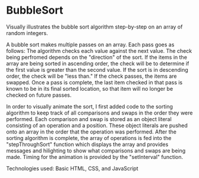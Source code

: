 # BubbleSort
Visually illustrates the bubble sort algorithm step-by-step on an array of random integers.

A bubble sort makes multiple passes on an array. Each pass goes as follows:
The algorithm checks each value against the next value. The check being perfromed depends 
on the "direction" of the sort. If the items in the array are being sorted in ascending order, 
the check will be to determine if the first value is greater than the second value. If the
sort is in descending order, the check will be "less than." If the check passes, the items are
swapped. Once a pass is complete, the last item checked in that pass is known to be in its final 
sorted location, so that item will no longer be checked on future passes.

In order to visually animate the sort, I first added code to the sorting algorithm to keep track 
of all comparisons and swaps in the order they were performed. Each comparison and swap is stored
as an object literal consisting of an operation and a position. These object literals are pushed
onto an array in the order that the operation was performed. After the sorting algorithm is complete,
the array of operations is fed into the "stepThroughSort" function which displays the array and
provides messages and hilighting to show what comparisons and swaps are being made. Timing for 
the animation is provided by the "setInterval" function.

Technologies used:
Basic HTML, CSS, and JavaScript

